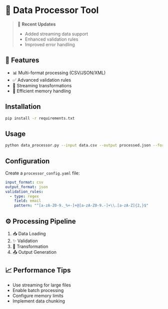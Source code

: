 # 🔄 Data Processor Tool

> 📝 **Recent Updates**
> - Added streaming data support
> - Enhanced validation rules
> - Improved error handling

## 🎯 Features
- 📊 Multi-format processing (CSV/JSON/XML)
- ✅ Advanced validation rules
- 🔄 Streaming transformations
- 💾 Efficient memory handling

## Installation

```bash
pip install -r requirements.txt
```

## Usage

```bash
python data_processor.py --input data.csv --output processed.json --format json
```

## Configuration

Create a `processor_config.yaml` file:

```yaml
input_format: csv
output_format: json
validation_rules:
  - type: regex
    field: email
    pattern: "^[a-zA-Z0-9._%+-]+@[a-zA-Z0-9.-]+\\.[a-zA-Z]{2,}$"
```

## ⚙️ Processing Pipeline
1. 📥 Data Loading
2. ✨ Validation
3. 🔄 Transformation
4. 📤 Output Generation

## 📈 Performance Tips
- Use streaming for large files
- Enable batch processing
- Configure memory limits
- Implement data chunking
